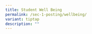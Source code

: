 ```yaml
---
title: Student Well Being
permalink: /sec-1-posting/wellbeing/
variant: tiptap
description: ""
---
```

